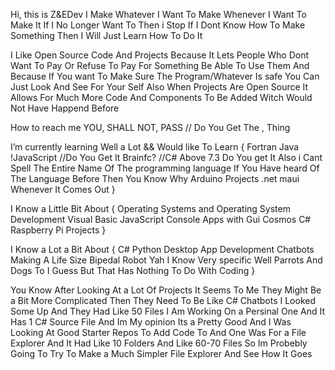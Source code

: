 Hi, this is Z&EDev
I Make Whatever I Want To Make Whenever I Want To Make It If I No Longer Want To Then i Stop If I Dont Know How To Make Something Then I Will Just Learn How To Do It

I Like Open Source Code And Projects Because It Lets People Who Dont Want To Pay Or Refuse To Pay For Something Be Able To Use Them 
And Because If You want To Make Sure The Program/Whatever Is safe You Can Just Look And See For Your Self
Also When Projects Are Open Source It Allows For Much More Code And Components To Be Added Witch Would Not Have Happend Before


How to reach me YOU, SHALL NOT, PASS // Do You Get The , Thing

I’m currently learning Well a Lot && Would like To Learn { Fortran Java !JavaScript //Do You Get It Brainfc? //C# Above 7.3 Do You get It Also i Cant Spell The Entire Name Of The programming language If You Have heard Of The Language Before Then You Know Why Arduino Projects .net maui Whenever It Comes Out }

I Know a Little Bit About { Operating Systems and Operating System Development Visual Basic JavaScript Console Apps with Gui Cosmos C# Raspberry Pi Projects }

I Know a Lot a Bit About { C# Python Desktop App Development Chatbots Making A Life Size Bipedal Robot Yah I Know Very specific Well Parrots And Dogs To I Guess But That Has Nothing To Do With Coding }

You Know After Looking At a Lot Of Projects It Seems To Me They Might Be a Bit More Complicated Then They Need To Be Like C# Chatbots I Looked Some Up And They Had Like 50 Files I Am Working On a Persinal One And It Has 1 C# Source File And Im My opinion Its a Pretty Good And I Was Looking At Good Starter Repos To Add Code To And One Was For a File Explorer And It Had Like 10 Folders And Like 60-70 Files So Im Probebly Going To Try To Make a Much Simpler File Explorer And See How It Goes
